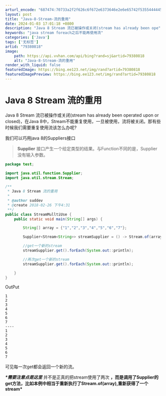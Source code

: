 ```yaml
---
arturl_encode: "687474:70733a2f2f626c6f672e6373646e2e6e65742f535544444556:2f61727469636c652f64657461696c732f3739333830383138"
layout: post
title: "Java-8-Stream-流的重用"
date: 2024-01-03 17:01:18 +0800
description: "Java 8 Stream 流已被操作或关闭(stream has already been ope"
keywords: "java stream foreach之后不能再使用流"
categories: ['Java']
tags: ['无标签']
artid: "79380818"
image:
    path: https://api.vvhan.com/api/bing?rand=sj&artid=79380818
    alt: "Java-8-Stream-流的重用"
render_with_liquid: false
featuredImage: https://bing.ee123.net/img/rand?artid=79380818
featuredImagePreview: https://bing.ee123.net/img/rand?artid=79380818
---
```


# Java 8 Stream 流的重用

Java 8 Stream 流已被操作或关闭(stream has already been operated upon or closed)，在Java 8中，Stream不能重复使用，一旦被使用，流将被关闭。那有些时候我们需要重复使用流该怎么办呢?
  
我们可以巧用java 8的Suppliers接口

> **Supplier**
> 接口产生一个给定类型的结果。与Function不同的是，Supplier没有输入参数。

```java
package test;

import java.util.function.Supplier;
import java.util.stream.Stream;

/**
 * Java 8 Stream 流的重用
 *
 * @author suddev
 * @create 2018-02-26 下午4:31
 **/
public class StreamMulltiUse {
    public static void main(String[] args) {

        String[] array = {"1","2","3","4","5","6","7"};

        Supplier<Stream<String>> streamSupplier = () -> Stream.of(array);

        //get一个新的stream
        streamSupplier.get().forEach(System.out::println);

        //再次get一个新的stream
        streamSupplier.get().forEach(System.out::println);

    }
}

```

OutPut

```
1
2
3
4
5
6
7
----
1
2
3
4
5
6
7
```

可见每一次get都会返回一个新的流。
  
***\*需要注意点是这里***
并不是正真的把stream使用了两次
**，而是调用了Supplier的get方法，比如本例中相当于重新执行了Stream.of(array),重新获得了一个stream\***